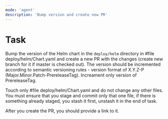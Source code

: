 ```yaml
---
mode: 'agent'
description: 'Bump version and create new PR'
---
```


# Task
Bump the version of the Helm chart in the `deploy/helm` directory in #file deploy/helm/Chart.yaml and create a new PR with the changes (create new branch for it if master is checked out). The version should be incremented according to semantic versioning rules - version format of X.Y.Z-P (Major.Minor.Patch-PrereleaseTag). Increament only version of PrereleaseTag.

Touch only #file deploy/helm/Chart.yaml and do not change any other files. You must ensure that you stage and commit only that one file, if there is something already staged, you stash it first, unstash it in the end of task. 

After you create the PR, you should provide a link to it.


